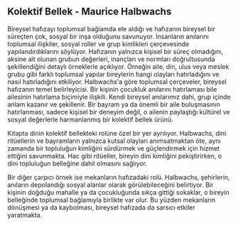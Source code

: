 ## Kolektif Bellek - Maurice Halbwachs

Bireysel hafızayı toplumsal bağlamda ele aldığı ve hafızanın bireysel bir süreçten çok, sosyal bir inşa olduğunu savunuyor. İnsanların anılarını toplumsal ilişkiler, sosyal roller ve grup kimlikleri çerçevesinde yapılandırdıklarını söylüyor. Hafızanın yalnızca kişisel bir süreç olmadığını, aksine ait olunan grubun değerleri, inançları ve normları doğrultusunda şekillendiğini detaylı örneklerle açıklıyor. Örneğin aile, din, ulus veya meslek grubu gibi farklı toplumsal yapılar bireylerin hangi olayları hatırladığını ve nasıl hatırladığını etkiliyor. Halbwachs'a göre toplumsal çerçeveler, bireysel hafızanın temel belirleyicisi. Bir kişinin çocukluk anılarını hatırlaması bile ailesinin hatırlama biçimiyle ilişkili. Kendi bireysel anılarımız dahi, grup içinde anlam kazanır ve şekillenir. Bir bayram ya da önemli bir aile buluşmasının hatırlanması, sadece kişisel bir deneyim değil, o ailenin paylaştığı kültürel ve sosyal değerlerle harmanlanmış bir kolektif bellek ürünü.

Kitapta dinin kolektif bellekteki rolüne özel bir yer ayrılıyor. Halbwachs, dini ritüellerin ve bayramların yalnızca kutsal olayları anımsatmaktan öte, aynı zamanda bir topluluğun kimliğini sürdürmek ve güçlendirmek için hizmet ettiğini savunmakta. Hac gibi ritüeller, bireyin dini kimliğini pekiştirirken, o dini topluluğun belleğine dahil olmasını sağlıyor.

Bir diğer çarpıcı örnek ise mekanların hafızadaki rolü. Halbwachs, şehirlerin, anıların depolandığı sosyal alanlar olarak görülebileceğini belirtiyor. Bir kişinin doğduğu mahalle ya da çocukluğunda sıkça gittiği sokaklar, o bireyin belleğinde toplumsal bağlamıyla birlikte var olur. Bu yüzden mekanların dönüşmesi ya da kaybolması, bireysel hafızada da sarsıcı etkiler yaratmakta.